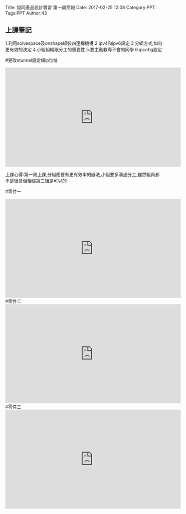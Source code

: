 Title: 協同產品設計實習 第一周簡報
Date: 2017-02-25 12:08
Category:PPT
Tags:PPT
Author:43



<!-- PELICAN_END_SUMMARY -->


## 上課筆記

1.利用solvespace及onshape組裝四連桿機構
2.ipv4和ipv6設定 
3.分組方式,如何更有效的決定 
4.小組組織跟分工的重要性 
5.要主動教導不會的同學
6.ipcofig設定

#更改stunnel設定檔ip位址

<iframe width="560" height="315" src="https://www.youtube.com/embed/Jc7H63UEVuo" frameborder="0" allowfullscreen></iframe>

上課心得:第一周上課,分組應要有更有效率的辦法,小組要多溝通分工,雖然組員都不是很會但相信第二組是可以的

#零件一
<iframe width="560" height="315" src="https://www.youtube.com/embed/Nb_GeFtPftA" frameborder="0" allowfullscreen></iframe>
#零件二
<iframe width="560" height="315" src="https://www.youtube.com/embed/iN1rU-hcgFQ" frameborder="0" allowfullscreen></iframe>
#零件三
<iframe width="560" height="315" src="https://www.youtube.com/embed/DW_GxElaivM" frameborder="0" allowfullscreen></iframe>






